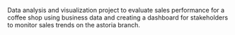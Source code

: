 Data analysis and visualization project to evaluate sales performance for a coffee shop using business data and creating a dashboard for stakeholders to monitor sales trends on the astoria branch.